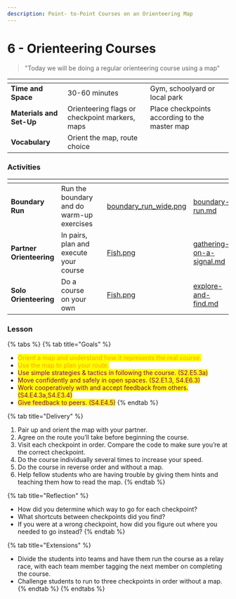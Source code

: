 ```yaml
---
description: Point- to-Point Courses on an Orienteering Map
---
```


# 6 - Orienteering Courses

> "Today we will be doing a regular orienteering course using a map"

<table data-view="cards"><thead><tr><th></th><th></th><th></th></tr></thead><tbody><tr><td><strong>Time and Space</strong></td><td>30-60 minutes</td><td>Gym, schoolyard or local park</td></tr><tr><td><strong>Materials and Set-Up</strong></td><td>Orienteering flags or checkpoint markers, maps</td><td>Place checkpoints according to the master map</td></tr><tr><td><strong>Vocabulary</strong></td><td>Orient the map, route choice</td><td></td></tr></tbody></table>

### Activities

<table data-view="cards"><thead><tr><th></th><th></th><th></th><th data-hidden data-card-cover data-type="files"></th><th data-hidden data-card-target data-type="content-ref"></th></tr></thead><tbody><tr><td><strong>Boundary Run</strong></td><td>Run the boundary and do warm-up exercises</td><td></td><td><a href="../../.gitbook/assets/boundary_run_wide.png">boundary_run_wide.png</a></td><td><a href="../../activities/boundary-run.md">boundary-run.md</a></td></tr><tr><td><strong>Partner Orienteering</strong></td><td>In pairs, plan and execute your course</td><td></td><td><a href="../../.gitbook/assets/Fish.png">Fish.png</a></td><td><a href="../../activities/gathering-on-a-signal.md">gathering-on-a-signal.md</a></td></tr><tr><td><strong>Solo Orienteering</strong></td><td>Do a course on your own</td><td></td><td><a href="../../.gitbook/assets/Fish.png">Fish.png</a></td><td><a href="../../activities/explore-and-find.md">explore-and-find.md</a></td></tr></tbody></table>

### Lesson

{% tabs %}
{% tab title="Goals" %}
* <mark style="color:orange;">Orient a map and understand how it represents the real course.</mark>
* <mark style="color:orange;">Use the map to plan your route.</mark>&#x20;
* <mark style="color:purple;">Use simple strategies & tactics in following the course. (S2.E5.3a)</mark>
* <mark style="color:purple;">Move confidently and safely in open spaces. (S2.E1.3, S4.E6.3)</mark>
* <mark style="color:purple;">Work cooperatively with and accept feedback from others. (S4.E4.3a,S4.E3.4)</mark>
* <mark style="color:purple;">Give feedback to peers. (S4.E4.5)</mark>
{% endtab %}

{% tab title="Delivery" %}
1. Pair up and orient the map with your partner.
2. Agree on the route you’ll take before beginning the course.
3. Visit each checkpoint in order. Compare the code to make sure you’re at the correct checkpoint.
4. Do the course individually several times to increase your speed.&#x20;
5. Do the course in reverse order and without a map.
6. Help fellow students who are having trouble by giving them hints and teaching them how to read the map.
{% endtab %}

{% tab title="Reflection" %}
* How did you determine which way to go for each checkpoint?
* What shortcuts between checkpoints did you find?&#x20;
* If you were at a wrong checkpoint, how did you figure out where you needed to go instead?
{% endtab %}

{% tab title="Extensions" %}
* Divide the students into teams and have them run the course as a relay race, with each team member tagging the next member on completing the course.&#x20;
* Challenge students to run to three checkpoints in order without a map.
{% endtab %}
{% endtabs %}


